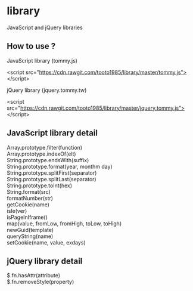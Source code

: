 library
=======

JavaScript and jQuery libraries


How to use ?
------------
JavaScript library (tommy.js)

&lt;script src="https://cdn.rawgit.com/tooto1985/library/master/tommy.js"></script&gt;

jQuery library (jquery.tommy.tw)

&lt;script src="https://cdn.rawgit.com/tooto1985/library/master/jquery.tommy.js"></script&gt;



JavaScript library detail
-------------------------

Array.prototype.filter(function)<br>
Array.prototype.indexOf(elt)<br>
String.prototype.endsWith(suffix)<br>
String.prototype.format(year, monthm day)<br>
String.prototype.splitFirst(separator)<br>
String.prototype.splitLast(separator)<br>
String.prototype.toInt(hex)<br>
String.format(src)<br>
formatNumber(str)<br>
getCookie(name)<br>
isIe(ver)<br>
isPageInIframe()<br>
map(value, fromLow, fromHigh, toLow, toHigh)<br>
newGuid(template)<br>
queryString(name)<br>
setCookie(name, value, exdays)<br>



jQuery library detail
---------------------

$.fn.hasAttr(attribute)<br>
$.fn.removeStyle(property)<br> 

